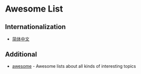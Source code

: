 # Awesome List

## Internationalization

- [简体中文](./README-CN.md)

## Additional

- [awesome](https://github.com/sindresorhus/awesome) - Awesome lists about all kinds of interesting topics

